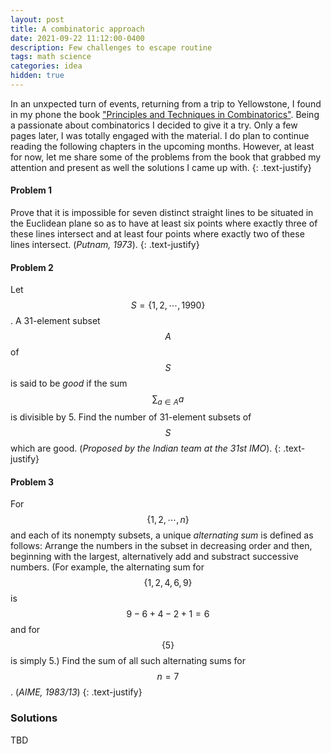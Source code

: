 ```yaml
---
layout: post
title: A combinatoric approach
date: 2021-09-22 11:12:00-0400
description: Few challenges to escape routine
tags: math science
categories: idea
hidden: true
---
```


In an unxpected turn of events, returning from a trip to Yellowstone, I found in my phone the book ["Principles and Techniques in Combinatorics"](https://www.isinj.com/mt-usamo/Principles%20and%20Techniques%20in%20Combinatorics%20-%20Chen%20Chuan-Chong,%20Koh%20Khee-Meng%20(WS,%201992).pdf). Being a passionate about combinatorics I decided to give it a try. Only a few pages later, I was totally engaged with the material. I do plan to continue reading the following chapters in the upcoming months. However, at least for now, let me share some of the problems from the book that grabbed my attention and present as well the solutions I came up with.
{: .text-justify}


#### Problem 1
Prove that it is impossible for seven distinct straight lines to be situated in the Euclidean plane so as to have at least six points where exactly three of these lines intersect and at least four points where exactly two of these lines intersect. (*Putnam, 1973*).
{: .text-justify}

#### Problem 2
Let $$S=\{1, 2, \cdots, 1990\}$$. A 31-element subset $$A$$ of $$S$$ is said to be *good* if the sum $$\sum_{a\in A} a$$ is divisible by 5. Find the number of 31-element subsets of $$S$$ which are good. (*Proposed by the Indian team at the 31st IMO*).
{: .text-justify}

#### Problem 3
For $$\{1, 2, \cdots, n\}$$ and each of its nonempty subsets, a unique *alternating sum* is defined as follows: Arrange the numbers in the subset in decreasing order and then, beginning with the largest, alternatively add and substract successive numbers. (For example, the alternating sum for $$\{1, 2, 4, 6, 9\}$$ is $$9-6+4-2+1=6$$ and for $$\{5\}$$ is simply 5.) Find the sum of all such alternating sums for $$n=7$$. (*AIME, 1983/13*)
{: .text-justify}

### Solutions 

TBD